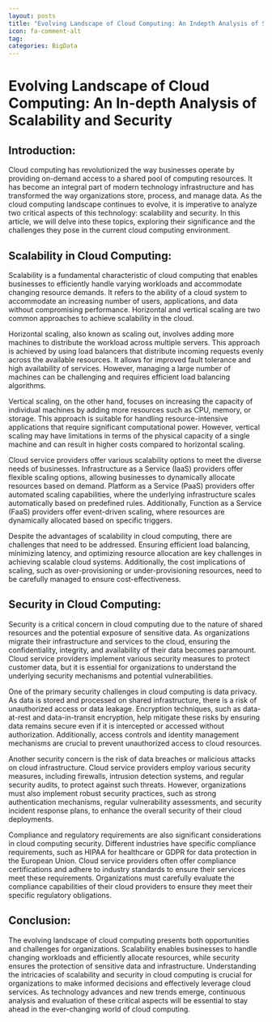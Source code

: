 ```yaml
---
layout: posts
title: "Evolving Landscape of Cloud Computing: An Indepth Analysis of Scalability and Security"
icon: fa-comment-alt
tag:      
categories: BigData
---
```



# Evolving Landscape of Cloud Computing: An In-depth Analysis of Scalability and Security

## Introduction:

Cloud computing has revolutionized the way businesses operate by providing on-demand access to a shared pool of computing resources. It has become an integral part of modern technology infrastructure and has transformed the way organizations store, process, and manage data. As the cloud computing landscape continues to evolve, it is imperative to analyze two critical aspects of this technology: scalability and security. In this article, we will delve into these topics, exploring their significance and the challenges they pose in the current cloud computing environment.

## Scalability in Cloud Computing:

Scalability is a fundamental characteristic of cloud computing that enables businesses to efficiently handle varying workloads and accommodate changing resource demands. It refers to the ability of a cloud system to accommodate an increasing number of users, applications, and data without compromising performance. Horizontal and vertical scaling are two common approaches to achieve scalability in the cloud.

Horizontal scaling, also known as scaling out, involves adding more machines to distribute the workload across multiple servers. This approach is achieved by using load balancers that distribute incoming requests evenly across the available resources. It allows for improved fault tolerance and high availability of services. However, managing a large number of machines can be challenging and requires efficient load balancing algorithms.

Vertical scaling, on the other hand, focuses on increasing the capacity of individual machines by adding more resources such as CPU, memory, or storage. This approach is suitable for handling resource-intensive applications that require significant computational power. However, vertical scaling may have limitations in terms of the physical capacity of a single machine and can result in higher costs compared to horizontal scaling.

Cloud service providers offer various scalability options to meet the diverse needs of businesses. Infrastructure as a Service (IaaS) providers offer flexible scaling options, allowing businesses to dynamically allocate resources based on demand. Platform as a Service (PaaS) providers offer automated scaling capabilities, where the underlying infrastructure scales automatically based on predefined rules. Additionally, Function as a Service (FaaS) providers offer event-driven scaling, where resources are dynamically allocated based on specific triggers.

Despite the advantages of scalability in cloud computing, there are challenges that need to be addressed. Ensuring efficient load balancing, minimizing latency, and optimizing resource allocation are key challenges in achieving scalable cloud systems. Additionally, the cost implications of scaling, such as over-provisioning or under-provisioning resources, need to be carefully managed to ensure cost-effectiveness.

## Security in Cloud Computing:

Security is a critical concern in cloud computing due to the nature of shared resources and the potential exposure of sensitive data. As organizations migrate their infrastructure and services to the cloud, ensuring the confidentiality, integrity, and availability of their data becomes paramount. Cloud service providers implement various security measures to protect customer data, but it is essential for organizations to understand the underlying security mechanisms and potential vulnerabilities.

One of the primary security challenges in cloud computing is data privacy. As data is stored and processed on shared infrastructure, there is a risk of unauthorized access or data leakage. Encryption techniques, such as data-at-rest and data-in-transit encryption, help mitigate these risks by ensuring data remains secure even if it is intercepted or accessed without authorization. Additionally, access controls and identity management mechanisms are crucial to prevent unauthorized access to cloud resources.

Another security concern is the risk of data breaches or malicious attacks on cloud infrastructure. Cloud service providers employ various security measures, including firewalls, intrusion detection systems, and regular security audits, to protect against such threats. However, organizations must also implement robust security practices, such as strong authentication mechanisms, regular vulnerability assessments, and security incident response plans, to enhance the overall security of their cloud deployments.

Compliance and regulatory requirements are also significant considerations in cloud computing security. Different industries have specific compliance requirements, such as HIPAA for healthcare or GDPR for data protection in the European Union. Cloud service providers often offer compliance certifications and adhere to industry standards to ensure their services meet these requirements. Organizations must carefully evaluate the compliance capabilities of their cloud providers to ensure they meet their specific regulatory obligations.

## Conclusion:

The evolving landscape of cloud computing presents both opportunities and challenges for organizations. Scalability enables businesses to handle changing workloads and efficiently allocate resources, while security ensures the protection of sensitive data and infrastructure. Understanding the intricacies of scalability and security in cloud computing is crucial for organizations to make informed decisions and effectively leverage cloud services. As technology advances and new trends emerge, continuous analysis and evaluation of these critical aspects will be essential to stay ahead in the ever-changing world of cloud computing.